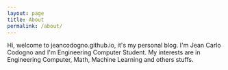 ```yaml
---
layout: page
title: About
permalink: /about/
---
```


Hi, welcome to jeancodogno.github.io, it's my personal blog. I'm Jean Carlo Codogno and I'm Engineering Computer Student. My interests are in Engineering Computer, Math, Machine Learning and others stuffs. 